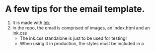 # A few tips for the email template.
1. It is made with [Ink](http://zurb.com/ink/)
2. In the repo, the email is comprised of images, an index.html and an ink.css
	- The ink.css standalone is just to be used for testing!
	- When using it in production, the styles must be included in a <style> tags, only for it to be run through a [CSS Inliner](http://zurb.com/ink/inliner.php)
	- Once it's run through an inliner, of course, all your CSS will be inline. This is necessary as some email services strip out everything in <style> tags
3. Interesting things I've found:
	- You can't use pseudoclasses. It's fine to include them, but as you can't have selectors in inline CSS, there is no pseudoclasses in inline CSS either.
